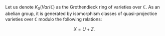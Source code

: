 Let us denote $K_0(Var/ \mathbb{C})$ as the Grothendieck ring of varieties over $\mathbb{C}$. As an abelian group, it is generated by isomorphism classes of quasi-projectice varieties over $\mathbb{C}$ modulo the following relations:

$$
X = U+Z.
$$
